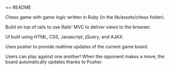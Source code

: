 == README

Chess game with game logic written in Ruby (in the lib/assets/chess folder).

Build on top of rails to use Rails' MVC to deliver views to the browser.

UI built using HTML, CSS, Javascript, jQuery, and AJAX.

Uses pusher to provide realtime updates of the current game board.

Users can play against one another!  When the opponent makes a move, the board automatically updates thanks to Pusher.